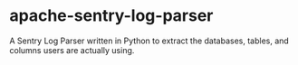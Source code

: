 # apache-sentry-log-parser
A Sentry Log Parser written in Python to extract the databases, tables, and columns users are actually using.
